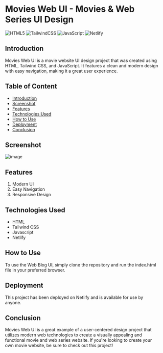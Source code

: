 # Movies Web UI - Movies & Web Series UI Design

![HTML5](https://img.shields.io/badge/html5-%23E34F26.svg?style=for-the-badge&logo=html5&logoColor=white)
![TailwindCSS](https://img.shields.io/badge/tailwindcss-%2338B2AC.svg?style=for-the-badge&logo=tailwind-css&logoColor=white)
![JavaScript](https://img.shields.io/badge/javascript-%23323330.svg?style=for-the-badge&logo=javascript&logoColor=%23F7DF1E)
![Netlify](https://img.shields.io/badge/netlify-%23000000.svg?style=for-the-badge&logo=netlify&logoColor=#00C7B7)

## Introduction
Movies Web UI is a movie website UI design project that was created using HTML, Tailwind CSS, and JavaScript. It features a clean and modern design with easy navigation, making it a great user experience.

## Table of Content
  * [Introduction](#introduction)
  * [Screenshot](#screenshot)
  * [Features](#features)
  * [Technologies Used](#technologies-used)
  * [How to Use](#how-to-use)
  * [Deployment](#deployment)
  * [Conclusion](#conclusion)

## Screenshot
![image](https://user-images.githubusercontent.com/106135144/196727097-50c0ae49-b92f-4aa9-bdcb-30d978a44125.png)

## Features
1. Modern UI
2. Easy Navigation
3. Responsive Design

## Technologies Used
- HTML
- Tailwind CSS
- Javascript
- Netlify

## How to Use
To use the Web Blog UI, simply clone the repository and run the index.html file in your preferred browser.

## Deployment
This project has been deployed on Netlify and is available for use by anyone.

## Conclusion
Movies Web UI is a great example of a user-centered design project that utilizes modern web technologies to create a visually appealing and functional movie and web series website. If you're looking to create your own movie website, be sure to check out this project!
